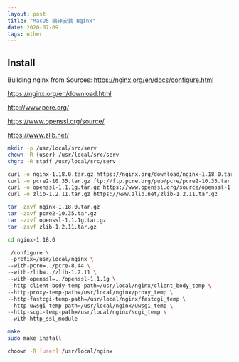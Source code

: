 ```yaml
---
layout: post
title: "MacOS 编译安装 Nginx"
date: 2020-07-09
tags: other
---
```


## Install

Building nginx from Sources: https://nginx.org/en/docs/configure.html

https://nginx.org/en/download.html

http://www.pcre.org/

https://www.openssl.org/source/

https://www.zlib.net/

```bash
mkdir -p /usr/local/src/serv
chown -R {user} /usr/local/src/serv
chgrp -R staff /usr/local/src/serv

curl -o nginx-1.18.0.tar.gz https://nginx.org/download/nginx-1.18.0.tar.gz
curl -o pcre2-10.35.tar.gz ftp://ftp.pcre.org/pub/pcre/pcre2-10.35.tar.gz
curl -o openssl-1.1.1g.tar.gz https://www.openssl.org/source/openssl-1.1.1g.tar.gz
curl -o zlib-1.2.11.tar.gz https://www.zlib.net/zlib-1.2.11.tar.gz

tar -zxvf nginx-1.18.0.tar.gz
tar -zxvf pcre2-10.35.tar.gz
tar -zxvf openssl-1.1.1g.tar.gz
tar -zxvf zlib-1.2.11.tar.gz

cd nginx-1.18.0

./configure \
--prefix=/usr/local/nginx \
--with-pcre=../pcre-8.44 \
--with-zlib=../zlib-1.2.11 \
--with-openssl=../openssl-1.1.1g \
--http-client-body-temp-path=/usr/local/nginx/client_body_temp \
--http-proxy-temp-path=/usr/local/nginx/proxy_temp \
--http-fastcgi-temp-path=/usr/local/nginx/fastcgi_temp \
--http-uwsgi-temp-path=/usr/local/nginx/uwsgi_temp \
--http-scgi-temp-path=/usr/local/nginx/scgi_temp \
--with-http_ssl_module

make
sudo make install

choown -R [user] /usr/local/nginx
```
